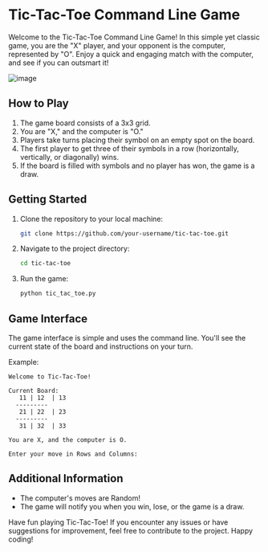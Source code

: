 # Tic-Tac-Toe Command Line Game

Welcome to the Tic-Tac-Toe Command Line Game! In this simple yet classic game, you are the "X" player, and your opponent is the computer, represented by "O". Enjoy a quick and engaging match with the computer, and see if you can outsmart it!

![image](https://github.com/dxdelvin/TicTacToe_CommandLine/assets/61946291/cece7036-835d-42ce-9c8a-cbda05072d44)


## How to Play

1. The game board consists of a 3x3 grid.
2. You are "X," and the computer is "O."
3. Players take turns placing their symbol on an empty spot on the board.
4. The first player to get three of their symbols in a row (horizontally, vertically, or diagonally) wins.
5. If the board is filled with symbols and no player has won, the game is a draw.

## Getting Started

1. Clone the repository to your local machine:

   ```bash
   git clone https://github.com/your-username/tic-tac-toe.git
   ```

2. Navigate to the project directory:

   ```bash
   cd tic-tac-toe
   ```

3. Run the game:

   ```bash
   python tic_tac_toe.py
   ```

## Game Interface

The game interface is simple and uses the command line. You'll see the current state of the board and instructions on your turn.

Example:

```
Welcome to Tic-Tac-Toe!

Current Board:
   11 | 12  | 13
  ---------
   21 | 22  | 23
  ---------
   31 | 32  | 33

You are X, and the computer is O.

Enter your move in Rows and Columns: 
```

## Additional Information

- The computer's moves are Random!
- The game will notify you when you win, lose, or the game is a draw.

Have fun playing Tic-Tac-Toe! If you encounter any issues or have suggestions for improvement, feel free to contribute to the project. Happy coding!
